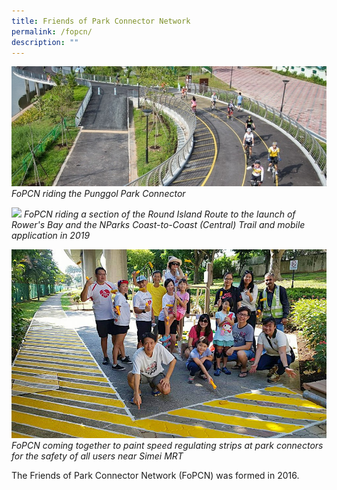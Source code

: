 ```yaml
---
title: Friends of Park Connector Network
permalink: /fopcn/
description: ""
---
```

![Alt text for image on Isomer site](/images/fopcn.jpg)
*FoPCN riding the Punggol Park Connector*

![](/images/fopcn_rir%20&%20c2c%20launch%20@%20rower’s%20bay%20mar%202019_nparks.jpg)
*FoPCN riding a section of the Round Island Route to the launch of Rower's Bay and the NParks Coast-to-Coast (Central) Trail and mobile application in 2019*

![Alt text for image on Isomer site](/images/FoPCN%203.jpg)
*FoPCN coming together to paint speed regulating strips at park connectors
for the safety of all users near Simei MRT*

The Friends of Park Connector Network (FoPCN) was formed in 2016.